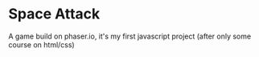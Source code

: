 # Space Attack

A game build on phaser.io, it's my first javascript project (after only some course on html/css)
